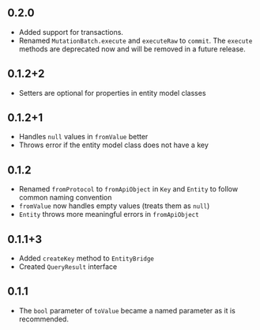 ## 0.2.0

* Added support for transactions.
* Renamed `MutationBatch.execute` and `executeRaw` to `commit`.
  The `execute` methods are deprecated now and will be removed in a future release.

## 0.1.2+2

* Setters are optional for properties in entity model classes

## 0.1.2+1

* Handles `null` values in `fromValue` better
* Throws error if the entity model class does not have a key

## 0.1.2

* Renamed `fromProtocol` to `fromApiObject` in `Key` and `Entity` to follow
  common naming convention
* `fromValue` now handles empty values (treats them as `null`)
* `Entity` throws more meaningful errors in `fromApiObject`

## 0.1.1+3

* Added `createKey` method to `EntityBridge`
* Created `QueryResult` interface

## 0.1.1

* The `bool` parameter of `toValue` became a named parameter as it is recommended.
